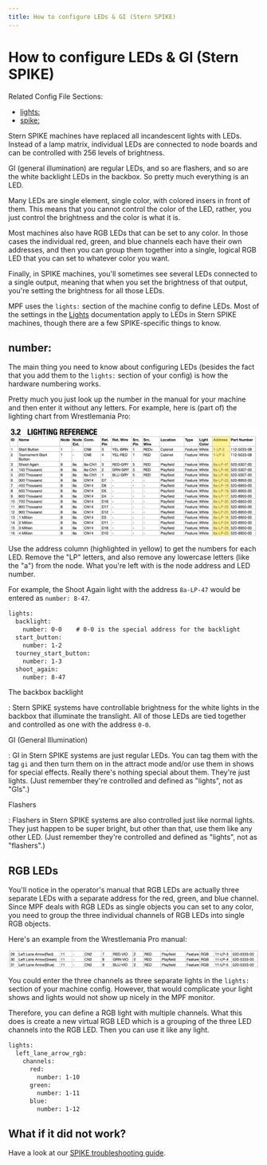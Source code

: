 ```yaml
---
title: How to configure LEDs & GI (Stern SPIKE)
---
```


# How to configure LEDs & GI (Stern SPIKE)


Related Config File Sections:

* [lights:](../../config/lights.md)
* [spike:](../../config/spike.md)

Stern SPIKE machines have replaced all incandescent lights with LEDs.
Instead of a lamp matrix, individual LEDs are connected to node boards
and can be controlled with 256 levels of brightness.

GI (general illumination) are regular LEDs, and so are flashers, and so
are the white backlight LEDs in the backbox. So pretty much everything
is an LED.

Many LEDs are single element, single color, with colored insers in front
of them. This means that you cannot control the color of the LED,
rather, you just control the brightness and the color is what it is.

Most machines also have RGB LEDs that can be set to any color. In those
cases the individual red, green, and blue channels each have their own
addresses, and then you can group them together into a single, logical
RGB LED that you can set to whatever color you want.

Finally, in SPIKE machines, you'll sometimes see several LEDs connected
to a single output, meaning that when you set the brightness of that
output, you're setting the brightness for all those LEDs.

MPF uses the `lights:` section of the machine config to define LEDs.
Most of the settings in the [Lights](../../mechs/lights/index.md) documentation apply to LEDs in Stern SPIKE machines, though
there are a few SPIKE-specific things to know.

## number:

The main thing you need to know about configuring LEDs (besides the fact
that you add them to the `lights:` section of your config) is how the
hardware numbering works.

Pretty much you just look up the number in the manual for your machine
and then enter it without any letters. For example, here is (part of)
the lighting chart from Wrestlemania Pro:

![image](/hardware/images/spike_light_table.jpg)

Use the address column (highlighted in yellow) to get the numbers for
each LED. Remove the "LP" letters, and also remove any lowercase
letters (like the "a") from the node. What you're left with is the
node address and LED number.

For example, the Shoot Again light with the address `8a-LP-47` would be
entered as `number: 8-47`.

``` mpf-config
lights:
  backlight:
    number: 0-0    # 0-0 is the special address for the backlight
  start_button:
    number: 1-2
  tourney_start_button:
    number: 1-3
  shoot_again:
    number: 8-47
```

The backbox backlight

:   Stern SPIKE systems have controllable brightness for the white
    lights in the backbox that illuminate the translight. All of those
    LEDs are tied together and controlled as one with the address `0-0`.

GI (General Illumination)

:   GI in Stern SPIKE systems are just regular LEDs. You can tag them
    with the tag `gi` and then turn them on in the attract mode and/or
    use them in shows for special effects. Really there's nothing
    special about them. They're just lights. (Just remember they're
    controlled and defined as "lights", not as "GIs".)

Flashers

:   Flashers in Stern SPIKE systems are also controlled just like normal
    lights. They just happen to be super bright, but other than that,
    use them like any other LED. (Just remember they're controlled and
    defined as "lights", not as "flashers".)

## RGB LEDs

You'll notice in the operator's manual that RGB LEDs are actually
three separate LEDs with a separate address for the red, green, and blue
channel. Since MPF deals with RGB LEDs as single objects you can set to
any color, you need to group the three individual channels of RGB LEDs
into single RGB objects.

Here's an example from the Wrestlemania Pro manual:

![image](/hardware/images/spike_rgb_light_table.jpg)

You could enter the three channels as three separate lights in the
`lights:` section of your machine config. However, that would complicate
your light shows and lights would not show up nicely in the MPF monitor.

Therefore, you can define a RGB light with multiple channels. What this
does is create a new virtual RGB LED which is a grouping of the three
LED channels into the RGB LED. Then you can use it like any light.

``` mpf-config
lights:
  left_lane_arrow_rgb:
    channels:
      red:
        number: 1-10
      green:
        number: 1-11
      blue:
        number: 1-12
```

## What if it did not work?

Have a look at our
[SPIKE troubleshooting guide](../../troubleshooting/index.md).
